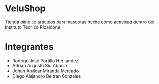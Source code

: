 # VeluShop
Tienda oline de articulos para mascotas hecha como actividad dentro del Instituto Tecnico Ricaldone

# Integrantes
- Rodrigo Jose Portillo Hernandez
- Adrian Augusto Siu Abarca
- Johan Amilcar Miranda Mercado
- Diego Alejandro Beltran Gonzales
